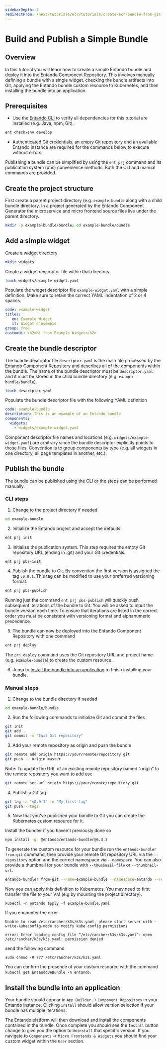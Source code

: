 ```yaml
---
sidebarDepth: 2
redirectFrom: /next/tutorials/ecr/tutorials/create-ecr-bundle-from-git.html
---
```

# Build and Publish a Simple Bundle

## Overview
In this tutorial you will learn how to create a simple Entando bundle and deploy it into the Entando Component Repository. This involves manually defining a bundle with a single widget, checking the bundle artifacts into Git, applying the Entando bundle custom resource to Kubernetes, and then installing the bundle into an application.

## Prerequisites
* Use the [Entando CLI](../../docs/reference/entando-cli.md#check-environment) to verify all dependencies for this tutorial are installed (e.g. Java, npm, Git).
``` sh
ent check-env develop
```
* Authenticated Git credentials, an empty Git repository and an available Entando instance are required for the commands below to execute without errors.

Publishing a bundle can be simplified by using the `ent prj` command and its publication system (pbs) convenience methods. Both the CLI and manual commands are provided.

## Create the project structure
First create a parent project directory (e.g. `example-bundle` along with a child bundle directory. In a project generated by the Entando Component Generator the microservice and micro frontend source files live under the parent directory.

``` sh
mkdir -p example-bundle/bundle; cd example-bundle/bundle
```
## Add a simple widget

Create a widget directory
``` sh
mkdir widgets
```

Create a widget descriptor file within that directory
``` sh
touch widgets/example-widget.yaml
```

Populate the widget descriptor file `example-widget.yaml` with a simple definition. Make sure to retain the correct YAML indentation of 2 or 4 spaces.
``` yaml
code: example-widget
titles:
   en: Example Widget
   it: Widget d'esempio
group: free
customUi: <h2>Hi from Example Widget</h2>
```

## Create the bundle descriptor

The bundle descriptor file `descriptor.yaml` is the main file processed by the Entando Component Repository and describes all of the components within the bundle. The name of the bundle descriptor must be `descriptor.yaml` and it must be stored in the child bundle directory (e.g. `example-bundle/bundle`).
```sh
touch descriptor.yaml
```

Populate the bundle descriptor file with the following YAML definition
``` yaml
code: example-bundle
description: This is an example of an Entando bundle
components:
  widgets:
    - widgets/example-widget.yaml
```
Component descriptor file names and locations (e.g. `widgets/example-widget.yaml`) are arbitrary since the bundle descriptor explicitly points to those files. Convention is to group components by type (e.g. all widgets in one directory, all page templates in another, etc.).

## Publish the bundle

The bundle can be published using the CLI or the steps can be performed manually.

### CLI steps
1. Change to the project directory if needed
```sh
cd example-bundle
```

2. Initialize the Entando project and accept the defaults
``` sh
ent prj init
```

3. Initialize the publication system. This step requires the empty Git repository URL (ending in .git) and your Git credentials.
``` sh
ent prj pbs-init
```

4. Publish the bundle to Git. By convention the first version is assigned the tag `v0.0.1`. This tag can be modified to use your preferred versioning format.
``` sh
ent prj pbs-publish
```
Running just the command `ent prj pbs-publish` will quickly push subsequent iterations of the bundle to Git. You will be asked to input the bundle version each time. To ensure that iterations are listed in the correct order you must be consistent with versioning format and alphanumeric precedence.

5. The bundle can now be deployed into the Entando Component Repository with one command
``` sh
ent prj deploy
```
 The `prj deploy` command uses the Git repository URL and project name (e.g. `example-bundle`) to create the custom resource.

6. Jump to [Install the bundle into an application](#install-the-bundle-into-an-application) to finish installing your bundle.

### Manual steps 
1. Change to the bundle directory if needed
``` sh
cd example-bundle/bundle
```

2. Run the following commands to initialize Git and commit the files
``` sh
git init
git add .
git commit -m "Init Git repository"
```

3. Add your remote repository as origin and push the bundle
``` sh
git remote add origin https://your/remote/repository.git
git push -u origin master
```
Note: To update the URL of an existing remote repository named “origin” to the remote repository you want to add use
``` sh
git remote set-url origin https://your/remote/repository.git
```

4. Publish a Git tag
``` sh
git tag -a "v0.0.1" -m "My first tag"
git push --tags
```

5. Now that you've published your bundle to Git you can create the Kubernetes custom resource for it.

Install the bundler if you haven't previously done so
``` sh
npm install -g  @entando/entando-bundler@6.3.2
```

To generate the custom resource for your bundle run the `entando-bundler from-git` command, then provide your remote Git repository URL via the `--repository` option and the correct namespace via `--namespace`. You can also provide a thumbnail for your bundle with `--thumbnail-file` or `--thumbnail-url`.

``` sh
entando-bundler from-git --name=example-bundle --namespace=entando --repository=https://your/remote/repository.git --dry-run > example-bundle.yaml
```

Now you can apply this definition to Kubernetes. You may need to first transfer the file to your VM (e.g by mounting the project directory).

```
kubectl -n entando apply -f example-bundle.yaml
```

If you encounter the error
```
Unable to read /etc/rancher/k3s/k3s.yaml, please start server with — write-kubeconfig-mode to modify kube config permissions

error: Error loading config file “/etc/rancher/k3s/k3s.yaml”: open /etc/rancher/k3s/k3s.yaml: permission denied
```
send the following command
```
sudo chmod -R 777 /etc/rancher/k3s/k3s.yaml
```

You can confirm the presence of your custom resource with the command `kubectl get EntandoDeBundle -n entando`.

## Install the bundle into an application
Your bundle should appear in `App Builder` → `Component Repository` in your Entando instance. Clicking `Install` should allow version selection if your bundle has multiple iterations.

The Entando platform will then download and install the components contained in the bundle. Once complete you should see the `Install` button change to give you the option to `Uninstall` that specific version. If you navigate to `Components` → `Micro Frontends & Widgets` you should find your custom widget within the `User` section.
